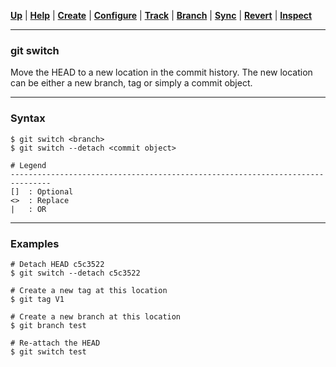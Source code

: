 [**Up**](../05-Branch/branch.md) |
[**Help**](../01-Help/help.md) |
[**Create**](../02-Create/create.md) |
[**Configure**](../03-Configure/configure.md) |
[**Track**](../04-Track/track.md) |
[**Branch**](../05-Branch/branch.md) |
[**Sync**](../06-Sync/sync.md) |
[**Revert**](../07-Revert/revert.md) |
[**Inspect**](../08-Inspect/inspect.md)

-------------------------------------------------------------------------------
### git switch

Move the HEAD to a new location in the commit history. The new location can
be either a new branch, tag or simply a commit object.

-------------------------------------------------------------------------------
### Syntax
```
$ git switch <branch>
$ git switch --detach <commit object>

# Legend
-------------------------------------------------------------------------------
[]  : Optional
<>  : Replace
|   : OR
```

-------------------------------------------------------------------------------
### Examples
```shell
# Detach HEAD c5c3522
$ git switch --detach c5c3522

# Create a new tag at this location
$ git tag V1

# Create a new branch at this location
$ git branch test

# Re-attach the HEAD
$ git switch test
```